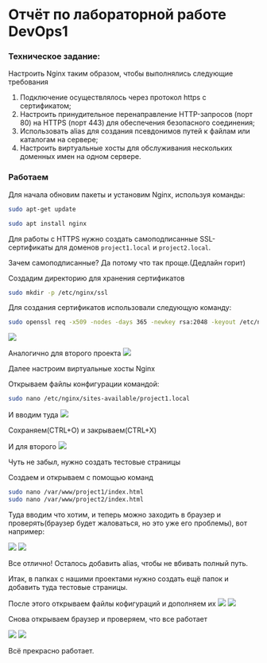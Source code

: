 # Отчёт по лабораторной работе DevOps1


### Техническое задание:
Настроить Nginx таким образом, чтобы выполнялись следующие требования
1. Подключение осуществлялось через протокол https с сертификатом;
2. Настроить принудительное перенаправление HTTP-запросов (порт 80) на HTTPS (порт 443) для обеспечения безопасного соединения;
3. Использовать alias для создания псевдонимов путей к файлам или каталогам на сервере;
4. Настроить виртуальные хосты для обслуживания нескольких доменных имен на одном сервере.

### Работаем



Для начала обновим пакеты и установим Nginx, используя команды:

```bash
sudo apt-get update
```

```bash
sudo apt install nginx
```

Для работы с HTTPS нужно создать самоподписанные SSL-сертификаты для доменов `project1.local` и `project2.local`.

Зачем самоподписанные? 
Да потому что так проще.(Дедлайн горит)

Создадим директорию для хранения сертификатов

```bash
sudo mkdir -p /etc/nginx/ssl
```
Для создания сертификатов использовали следующую команду:
   ```bash
   sudo openssl req -x509 -nodes -days 365 -newkey rsa:2048 -keyout /etc/nginx/ssl/project1.key -out /etc/nginx/ssl/project1.crt -subj "/CN=project1.local"
   ```
![](Screen1.png)

Аналогично для второго проекта
![](Screen2.png)


Далее настроим виртуальные хосты Nginx

Открываем файлы конфигурации командой:
```bash
sudo nano /etc/nginx/sites-available/project1.local
```
И вводим туда
![](Screen3.png)

Сохраняем(CTRL+O) и закрываем(CTRL+X)

И для второго
![](Screen4.png)

Чуть не забыл, нужно создать тестовые страницы

Создаем и открываем с помощью команд
```bash
sudo nano /var/www/project1/index.html
sudo nano /var/www/project2/index.html
```
Туда вводим что хотим, и теперь можно заходить в браузер и проверять(браузер будет жаловаться, но это уже его проблемы), вот например:

![](Screen5.png)
![](Screen6.png)

Все отлично! Осталось добавить alias, чтобы не вбивать полный путь.

Итак, в папках с нашими проектами нужно создать ещё папок и добавить туда тестовые страницы.

После этого открываем файлы кофигураций и дополняем их
![](Screen7.png)
![](Screen8.png)

Снова открываем браузер и проверяем, что все работает

![](Screen9.png)
![](Screen10.png)

Всё прекрасно работает.